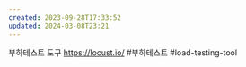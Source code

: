 ```yaml
---
created: 2023-09-28T17:33:52
updated: 2024-03-08T23:21
---
```

부하테스트 도구
https://locust.io/
#부하테스트 
#load-testing-tool